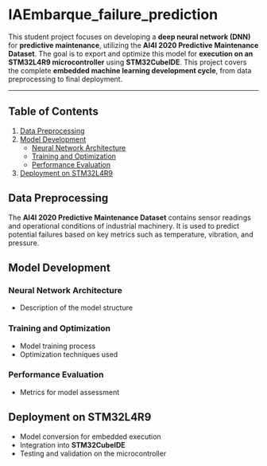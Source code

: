 # IAEmbarque_failure_prediction

This student project focuses on developing a **deep neural network (DNN)** for **predictive maintenance**, utilizing the **AI4I 2020 Predictive Maintenance Dataset**. The goal is to export and optimize this model for **execution on an STM32L4R9 microcontroller** using **STM32CubeIDE**. This project covers the complete **embedded machine learning development cycle**, from data preprocessing to final deployment.

---

## Table of Contents

1. [Data Preprocessing](#data-preprocessing)
2. [Model Development](#model-development)
   - [Neural Network Architecture](#model-development)
   - [Training and Optimization](#model-development)
   - [Performance Evaluation](#model-development)
3. [Deployment on STM32L4R9](#deployment-on-stm32l4r9)

   
## Data Preprocessing

The **AI4I 2020 Predictive Maintenance Dataset** contains sensor readings and operational conditions of industrial machinery. It is used to predict potential failures based on key metrics such as temperature, vibration, and pressure.

## Model Development
### Neural Network Architecture
- Description of the model structure

### Training and Optimization
- Model training process
- Optimization techniques used

### Performance Evaluation
- Metrics for model assessment


## Deployment on STM32L4R9
- Model conversion for embedded execution
- Integration into **STM32CubeIDE**
- Testing and validation on the microcontroller

